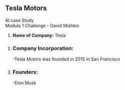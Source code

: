 ## Tesla Motors   
AI case Study  
Module 1 Challenge - David Mishkin

1. **Name of Company:** Tesla     
2. ### Company Incorporation:
   -Tesla Motors was founded in 2015 in San Francisco
3. ### Founders:
   -Elon Musk        


